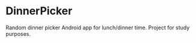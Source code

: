 # DinnerPicker
Random dinner picker Android app for lunch/dinner time. 
Project for study purposes. 
